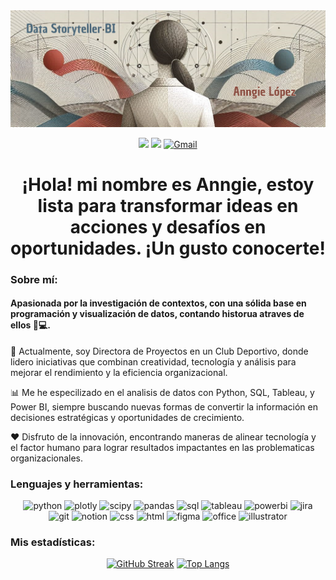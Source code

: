 <div id="header" align="center">
  <img src="https://github.com/alll1997/portafolio/blob/main/banner.png" width="1000"/>
</div>

<div id="badges" align="center">
  
[![](https://img.shields.io/badge/LinkedIn-162029?style=for-the-badge&logo=linkedin&logoColor=3fbbb3)](https://www.linkedin.com/in/anngie-lopez) 
[![](https://img.shields.io/badge/Tableau-162029?style=for-the-badge&logo=Tableau&logoColor=3fbbb3)](https://public.tableau.com/app/profile/anngie.lopez/vizzes)
[![Gmail](https://img.shields.io/badge/Gmail-162029?style=for-the-badge&logo=gmail&logoColor=3fbbb3)](<a href=»mailto:prueba@prueba.com»>)
 
   
<h1>
  ¡Hola! mi nombre es Anngie, estoy lista para transformar ideas en acciones y desafíos en oportunidades. ¡Un gusto conocerte!
<!--<img src="https://media.giphy.com/media/hvRJCLFzcasrR4ia7z/giphy.gif" width="30px"/>-->
</h1>


 <div id="header" align="left">
<!--:woman_technologist:-->
<h3> Sobre mí: </h3>
<h4>Apasionada por la investigación de contextos, con una sólida base en programación y visualización de datos, contando historua atraves de ellos 🎨💻.</h4>

🔭 Actualmente, soy Directora de Proyectos en un Club Deportivo, donde lidero iniciativas que combinan creatividad, tecnología y análisis para mejorar el rendimiento y la eficiencia organizacional.

📊 Me he especilizado en el analisis de datos con Python, SQL, Tableau, y Power BI, siempre buscando nuevas formas de convertir la información en decisiones estratégicas y oportunidades de crecimiento.

❤️ Disfruto de la innovación, encontrando maneras de alinear tecnología y el factor humano para lograr resultados impactantes en las problematicas organizacionales.
   
 <!--### :hammer_and_wrench:--> 
 <h3>Lenguajes y herramientas:</h3>
<div id="header" align="center">
    <img src="https://img.shields.io/badge/Python-162029?style=for-the-badge&logo=python&logoColor=dd0c22" alt="python"/>
  </a>
    <img src="https://img.shields.io/badge/Plotly-162029?style=for-the-badge&logo=plotly&logoColor=dd0c22" alt="plotly"/>
  </a>
  <img src="https://img.shields.io/badge/SciPy-162029?style=for-the-badge&logo=SciPy&logoColor=dd0c22" alt="scipy"/>
  </a>
  <img src="https://img.shields.io/badge/Pandas-162029?style=for-the-badge&logo=pandas&logoColor=dd0c22" alt="pandas"/>
  </a>
  <img src="https://img.shields.io/badge/MySQL-162029?style=for-the-badge&logo=mysql&logoColor=3fbbb3" alt="sql"/>
  </a>
  <img src="https://img.shields.io/badge/Tableau-162029?style=for-the-badge&logo=Tableau&logoColor=3fbbb3" alt="tableau"/>
  </a>  
 <img src="https://img.shields.io/badge/Power_BI-162029?style=for-the-badge&logo=Power-BI&logoColor=white" alt="powerbi"/>
  </a>
  <img src="https://img.shields.io/badge/Jira-162029?style=for-the-badge&logo=Jira&logoColor=3fbbb3" alt="jira"/>
  </a>
  
  </div>
  <div id="header" align="center">
  <img src="https://img.shields.io/badge/GIT-162029?style=for-the-badge&logo=git&logoColor=3fbbb3" alt="git"/>
  </a>
  <img src="https://img.shields.io/badge/Notion-162029?style=for-the-badge&logo=notion&logoColor=3fbbb3" alt="notion"/>
  </a>
  <img src="https://img.shields.io/badge/CSS3-162029?style=for-the-badge&logo=css3&logoColor=white" alt="css"/>
  </a>
  <img src="https://img.shields.io/badge/HTML5-162029?style=for-the-badge&logo=html5&logoColor=white" alt="html"/>
  </a>    
   <img src="https://img.shields.io/badge/Figma-162029?style=for-the-badge&logo=figma&logoColor=white" alt="figma"/>
  </a>
  <img src="https://img.shields.io/badge/Microsoft_Office-162029?style=for-the-badge&logo=microsoft-office&logoColor=white" alt="office"/>
  </a>
    <img src="https://img.shields.io/badge/Adobe%20Illustrator-162029?style=for-the-badge&logo=adobe%20illustrator&logoColor=white" alt="illustrator"/>
  </a>
  
</div>
  
 <!--### :fire: -->
 <h3>Mis estadísticas: </h3>
<div id="header" align="center" margin: 50>
  
  [![GitHub Streak](https://streak-stats.demolab.com?user=alll1997&theme=shadow-blue&hide_border=true&date_format=M%20j%5B%2C%20Y%5D&mode=weekly&card_width=500&background=162029&stroke=FFF8F8&ring=DD0C22&fire=DD0C22&currStreakNum=FFFFFF&sideNums=FFFFFF&currStreakLabel=3FBBB3&sideLabels=3FBBB3&dates=FFFFFF&excludeDaysLabel=3FBBB3)](https://git.io/streak-stats)   [![Top Langs](https://github-readme-stats.vercel.app/api/top-langs/?username=alll1997&layout=compact&theme=vision-friendly-dark&hide_border=true&card_width=400&bg_color=162029&title_color=DD0C22&text_color=FFFFFF)](https://github.com/anuraghazra/github-readme-stats)
</div>
